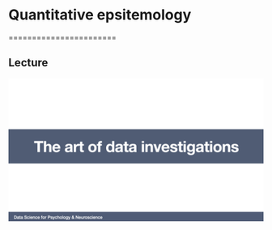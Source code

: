 # Quantitative epsitemology
=======================

## Lecture 

[![Quantitative epistemology](../thumbnails/the-art-of-data-investigations.jpeg)](https://www.youtube.com/watch?v=_6VmV5NKrRQ "Quantitative Epistemology")



